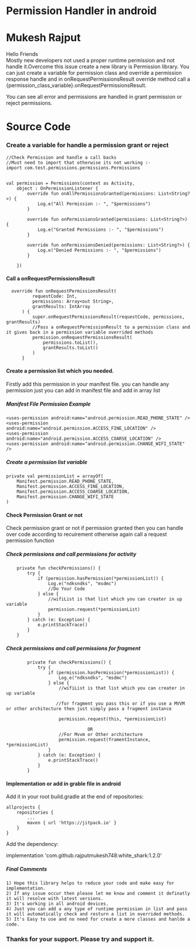 # Permission Handler in android
# Mukesh Rajput

Hello Friends </br>
Mostly new developers not used a proper runtime permission and not handle it.Overcome this issue create a new library is Permission library.
You can just create a variable for permission class and override a permission response handle and in onRequestPermissionsResult override method call a {permission_class_variable}.onRequestPermissionsResult.

You can see all error and permissions are handled in grant permission or reject permissions.
<b><h1>Source Code</h1></b>
<b><h3>Create a variable for handle a permission grant or reject</h3></b>


    //Check Permission and handle a call backs
    //Must need to import that otherwise its not working :-  
    import com.test.permissions.permissions.Permissions
    
    
    val permission = Permissions(context as Activity,
        object : OnPermissionListener {
            override fun onAllPermissionsGranted(permissions: List<String?>) {
                Log.e("All Permission :- ", "$permissions")
            }

            override fun onPermissionsGranted(permissions: List<String?>) {
                Log.e("Granted Permissions :- ", "$permissions")
            }

            override fun onPermissionsDenied(permissions: List<String?>) {
                Log.e("Denied Permissions :- ", "$permissions")
            }

        })




<b><h4>Call a onRequestPermissionsResult</h4></b>

      override fun onRequestPermissionsResult(
              requestCode: Int,
              permissions: Array<out String>,
              grantResults: IntArray
          ) {
              super.onRequestPermissionsResult(requestCode, permissions, grantResults)
              //Pass a onRequestPermissionResult to a permission class and it gives back in a permission variable overrided methods
              permission.onRequestPermissionsResult(
                  permissions.toList(),
                  grantResults.toList()
              )
          }


<b><h4>Create a permission list which you needed.</h4></b>
<p>Firstly add this permission in your manifest file. you can handle any permission just you can add in manifest file and add in array list</p>

<h5>Manifest File Permission Example</h5>

    <uses-permission android:name="android.permission.READ_PHONE_STATE" />
    <uses-permission android:name="android.permission.ACCESS_FINE_LOCATION" />
    <uses-permission android:name="android.permission.ACCESS_COARSE_LOCATION" />
    <uses-permission android:name="android.permission.CHANGE_WIFI_STATE" />


<h5>Create a permission list variable</h5>

    private val permissionList = arrayOf(
        Manifest.permission.READ_PHONE_STATE,
        Manifest.permission.ACCESS_FINE_LOCATION,
        Manifest.permission.ACCESS_COARSE_LOCATION,
        Manifest.permission.CHANGE_WIFI_STATE
    )



<b><h4>Check Permission Grant or not</h4></b>
<p>Check permission grant or not if permission granted then you can handle over code according to recuirement otherwise again call a request permission function</p>
   
   <h5>Check permissions and call permissions for activity</h5>
   
        private fun checkPermissions() {
            try {
                if (permission.hasPermission(*permissionList)) {
                    Log.e("ndksndks", "msdmc")
                    //Do Your Code
                } else {
                    //wifiList is that list which you can creater in up variable
                    permission.request(*permissionList)
                }
            } catch (e: Exception) {
                e.printStackTrace()
            }
        }
        
        
<h5>Check permissions and call permissions for fragment</h5>
            
            private fun checkPermissions() {
                try {
                    if (permission.hasPermission(*permissionList)) {
                        Log.e("ndksndks", "msdmc")
                    } else {
                        //wifiList is that list which you can creater in up variable
                        
                       //for fragment you pass this or if you use a MVVM or other architecture then just simply pass a fragment instance 
                   
                        permission.request(this, *permissionList)
                                   
                                   OR
                        //For Mvvm or Other architecture
                        permission.request(framentInstance, *permissionList)
                    }
                } catch (e: Exception) {
                    e.printStackTrace()
                }
            }
        
        
        
<h4>Implementation or add in grable file in android</h4>
<p>Add it in your root build.gradle at the end of repositories:</p>

	allprojects {
		repositories {
			...
			maven { url 'https://jitpack.io' }
		}
	}
  
  
 
<p>Add the dependency:</p>

implementation 'com.github.rajputmukesh748:white_shark:1.2.0'



<h5>Final Comments</h5>
    
    1) Hope this library helps to reduce your code and make easy for implementation.
    2) If any issue occur then please let me know and comment it definatly it will resolve with latest versions. 
    3) It's working in all android devices.
    4) Just you can add a any type of runtime permission in list and pass it will automatically check and resturn a list in overrided methods.
    5) It's Easy to use and no need for create a more classes and hanlde a code.
    
    
<b><h3>Thanks for your support. Please try and support it.</h3></b>

